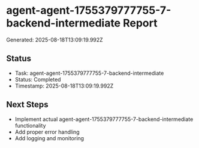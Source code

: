 # agent-agent-1755379777755-7-backend-intermediate Report

Generated: 2025-08-18T13:09:19.992Z

## Status
- Task: agent-agent-1755379777755-7-backend-intermediate
- Status: Completed
- Timestamp: 2025-08-18T13:09:19.992Z

## Next Steps
- Implement actual agent-agent-1755379777755-7-backend-intermediate functionality
- Add proper error handling
- Add logging and monitoring
